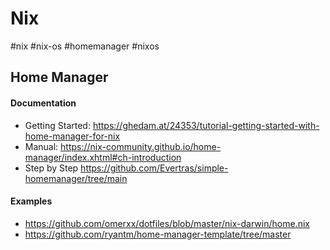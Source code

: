 # Nix

#nix
#nix-os
#homemanager
#nixos

## Home Manager

#### Documentation

- Getting Started: https://ghedam.at/24353/tutorial-getting-started-with-home-manager-for-nix
- Manual: https://nix-community.github.io/home-manager/index.xhtml#ch-introduction
- Step by Step https://github.com/Evertras/simple-homemanager/tree/main

#### Examples

- https://github.com/omerxx/dotfiles/blob/master/nix-darwin/home.nix
- https://github.com/ryantm/home-manager-template/tree/master
